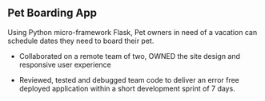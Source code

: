 <h2>Pet Boarding App</h2>

Using Python micro-framework Flask, Pet owners in need of a vacation can schedule dates they need to board their pet.

- Collaborated on a remote team of two, OWNED the site design and responsive user experience

- Reviewed, tested and debugged team code to deliver an error free deployed application within a short development sprint of 7 days.
